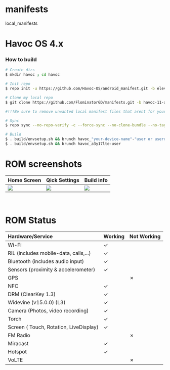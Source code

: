 # manifests
local_manifests

# Havoc OS 4.x

### How to build ###

```bash
# Create dirs
$ mkdir havoc ; cd havoc

# Init repo
$ repo init -u https://github.com/Havoc-OS/android_manifest.git -b eleven

# Clone my local repo
$ git clone https://github.com/FlominatorGD/manifests.git -b havoc-11-a3y17lte .repo/local_manifests

#!!!Be sure to remove unwanted local manifest files that arent for your device!!!

# Sync
$ repo sync --no-repo-verify -c --force-sync --no-clone-bundle --no-tags --optimized-fetch --prune -j`nproc` -v

# Build
$ . build/envsetup.sh && brunch havoc_"your-device-name"-"user or userdebug or eng" to build any device or built "a3y17lte" by following:
$ . build/envsetup.sh && brunch havoc_a3y17lte-user
```

# ROM screenshots
| Home Screen             | Qick Settings              | Build info            |
| :---------------------- |:----------------------     |:----------------------|
| <img src="https://user-images.githubusercontent.com/75490337/169404576-9fb46745-6ce8-4d07-9f4b-b59c6ebb4c13.png">                        | <img src="https://user-images.githubusercontent.com/75490337/169404398-d50e8f60-0b00-4955-8261-0bb4ac43df6d.png">                           | <img src="https://user-images.githubusercontent.com/75490337/169401335-e8c5cf47-2b3f-4d16-9d23-69fb5a56d208.png">                      |
<br/>

# ROM Status

| Hardware/Service        | Working                    | Not Working           |
| :---------------------- |:----------------------     |:----------------------|
|    Wi-Fi                |   ✓                        |                       |
|    RIL  (includes mobile-data, calls,...)                 |   ✓                     |                        |
|    Bluetooth (includes audio input)   |   ✓                        |                       |
|    Sensors (proximity & accelerometer)|   ✓                        |                       |
|    GPS                |                            |    ✗                   |
|    NFC                |   ✓                        |                       |
|    DRM (ClearKey 1.3)|   ✓                        |                       |
|    Widevine (v15.0.0) (L3)|   ✓                        |                       |
|    Camera (Photos, video recording) |  ✓                       |                      |
|    Torch                |   ✓                        |                       |
|    Screen ( Touch, Rotation, LiveDisplay) |   ✓                        |                       |
|    FM Radio                |                            |    ✗                   |
|    Miracast                |   ✓                        |                       |
|    Hotspot                |   ✓                        |                        |
|    VoLTE                |                         |      ✗                 |
<br/>
